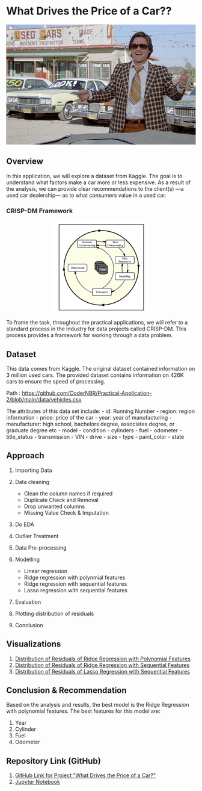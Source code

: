 # What Drives the Price of a Car??
![](images/kurt.jpeg)

## Overview

In this application, we will explore a dataset from Kaggle. 
The goal is to understand what factors make a car more or less expensive. As a result of the analysis, we can provide clear recommendations to the client(s) —a used car dealership— as to what consumers value in a used car.

### CRISP-DM Framework
<center>
    <img src = images/crisp.png width = 50%/>
</center>

To frame the task, throughout the practical applications, we will refer to a standard process in the industry for data projects called CRISP-DM. This process provides a framework for working through a data problem.


## Dataset

This data comes from Kaggle.
The original dataset contained information on 3 million used cars. The provided dataset contains information on 426K cars to ensure the speed of processing.

Path : https://github.com/CoderNBR/Practical-Application-2/blob/main/data/vehicles.csv

The attributes of this data set include:
    -  id: Running Number
    -  region: region information
    -  price: price of the car
    -  year: year of manufacturing
    -  manufacturer: high school, bachelors degree, associates degree, or graduate degree etc
    -  model
    -  condition
    -  cylinders
    -  fuel
    -  odometer
    -  title_status
    -  transmission
    -  VIN
    -  drive
    -  size
    -  type
    -  paint_color
    -  state

## Approach

1. Importing Data
2. Data cleaning
    - Clean the column names if required
    - Duplicate Check and Removal
    - Drop unwanted columns
    - Missing Value Check & Imputation
 
3. Do EDA
4. Outlier Treatment
5. Data Pre-processing
6. Modelling
    - Linear regression    
    - Ridge regression with polynmial features
    - Ridge regression with sequential features
    - Lasso regression with sequential features
7. Evaluation
8. Plotting distribution of residuals
9. Conclusion

## Visualizations

1. [Distribution of Residuals of Ridge Regression with Polynomial Features](https://github.com/CoderNBR/Practical-Application-2/blob/main/images/ResDistRidgeRegwithPF.png)
2. [Distribution of Residuals of Ridge Regression with Sequential Features](https://github.com/CoderNBR/Practical-Application-2/blob/main/images/ResDistRidgeRegwithSF.png)
3. [Distribution of Residuals of Lasso Regression with Sequential Features](https://github.com/CoderNBR/Practical-Application-2/blob/main/images/RedDistLassoRegwithSF.png)
  
## Conclusion & Recommendation

Based on the analysis and results, the best model is the Ridge Regression with polynomial features. The best features for this model are:

1. Year
2. Cylinder
3. Fuel
4. Odometer

## Repository Link (GitHub)

1. [GitHub Link for Project "What Drives the Price of a Car?"](https://github.com/CoderNBR/Practical-Application-2)
2. [Jupyter Notebook](https://github.com/CoderNBR/Practical-Application-2/blob/main/PracticalApplication2.ipynb)








   
